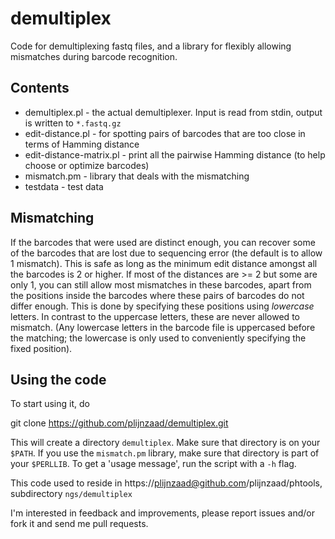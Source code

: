 # demultiplex

Code for demultiplexing fastq files, and a library for flexibly allowing mismatches during barcode recognition.

## Contents

 * demultiplex.pl - the actual demultiplexer. Input is read from stdin, output is written to `*.fastq.gz`
 * edit-distance.pl - for spotting pairs of barcodes that are too close  in terms of Hamming distance
 * edit-distance-matrix.pl - print all the pairwise Hamming distance (to help choose or optimize barcodes)
 * mismatch.pm - library that deals with the mismatching
 * testdata - test data

## Mismatching

If the barcodes that were used are distinct enough, you can recover some
of the barcodes that are lost due to sequencing error (the default is to
allow 1 mismatch).  This is safe as long as the minimum edit distance
amongst all the barcodes is 2 or higher. If most of the distances are >=
2 but some are only 1, you can still allow most mismatches in these
barcodes, apart from the positions inside the barcodes where these pairs
of barcodes do not differ enough. This is done by specifying these
positions using *lowercase* letters. In contrast to the uppercase
letters, these are never allowed to mismatch. (Any lowercase letters in
the barcode file is uppercased before the matching; the lowercase is
only used to conveniently specifying the fixed position).

## Using the code

To start using it, do 

  git clone https://github.com/plijnzaad/demultiplex.git

This will create a directory `demultiplex`. Make sure that directory is on your `$PATH`. 
If you use the `mismatch.pm` library, make sure that directory is part of your `$PERLLIB`.
To get a 'usage message', run the script with a `-h` flag.

This code used to reside in https://plijnzaad@github.com/plijnzaad/phtools, subdirectory `ngs/demultiplex`

I'm interested in feedback and improvements, please report issues and/or fork it and send me pull requests.
